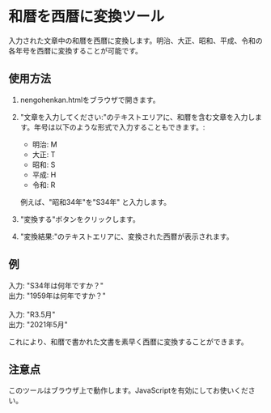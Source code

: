 # 和暦を西暦に変換ツール

入力された文章中の和暦を西暦に変換します。明治、大正、昭和、平成、令和の各年号を西暦に変換することが可能です。

## 使用方法

1. nengohenkan.htmlをブラウザで開きます。 
2. "文章を入力してください:"のテキストエリアに、和暦を含む文章を入力します。年号は以下のような形式で入力することもできます。:

   - 明治: M
   - 大正: T
   - 昭和: S
   - 平成: H
   - 令和: R

   例えば、"昭和34年"を"S34年" と入力します。
3. "変換する"ボタンをクリックします。
4. "変換結果:"のテキストエリアに、変換された西暦が表示されます。

## 例

入力: "S34年は何年ですか？"  
出力: "1959年は何年ですか？"  
<br>
入力: "R3.5月"  
出力: "2021年5月"  

これにより、和暦で書かれた文書を素早く西暦に変換することができます。

## 注意点

このツールはブラウザ上で動作します。JavaScriptを有効にしてお使いください。

